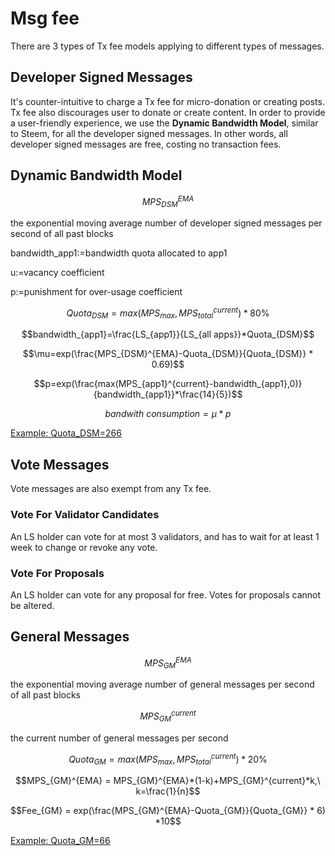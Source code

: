 # Msg fee

There are 3 types of Tx fee models applying to different types of messages.

## Developer Signed Messages

It's counter-intuitive to charge a Tx fee for micro-donation or creating posts. Tx fee also discourages user to donate or create content. In order to provide a user-friendly experience, we use the **Dynamic Bandwidth Model**, similar to Steem, for all the developer signed messages. In other words, all developer signed messages are free, costing no transaction fees.

## Dynamic Bandwidth Model

$$MPS_{DSM}^{EMA}$$

the exponential moving average number of developer signed messages per second of all past blocks

bandwidth_app1:=bandwidth quota allocated to app1

u:=vacancy coefficient

p:=punishment for over-usage coefficient

$$Quota_{DSM} = max(MPS_{max}, MPS_{total}^{current}) * 80\%$$

$$bandwidth_{app1}=\frac{LS_{app1}}{LS_{all apps}}*Quota_{DSM}$$

$$\mu=exp(\frac{MPS_{DSM}^{EMA}-Quota_{DSM}}{Quota_{DSM}} * 0.69)$$

$$p=exp(\frac{max(MPS_{app1}^{current}-bandwidth_{app1},0)}{bandwidth_{app1}}*\frac{14}{5})$$

$$bandwith\ consumption = \mu*p$$

[Example: Quota_DSM=266](./Example-Quota_DSM-266-8da5a80c-261c-4341-a88f-730bc6b676b3.csv)

## Vote Messages

Vote messages are also exempt from any Tx fee.

### Vote For Validator Candidates

An LS holder can vote for at most 3 validators, and has to wait for at least 1 week to change or revoke any vote.

### Vote For Proposals

An LS holder can vote for any proposal for free. Votes for proposals cannot be altered.

## General Messages

$$MPS_{GM}^{EMA}$$

the exponential moving average number of general messages per second of all past blocks

$$MPS_{GM}^{current}$$

the current number of general messages per second

$$Quota_{GM} = max(MPS_{max}, MPS_{total}^{current}) * 20\%$$

$$MPS_{GM}^{EMA} = MPS_{GM}^{EMA}*(1-k)+MPS_{GM}^{current}*k,\ k=\frac{1}{n}$$

$$Fee_{GM} = exp(\frac{MPS_{GM}^{EMA}-Quota_{GM}}{Quota_{GM}} * 6) *10$$

[Example: Quota_GM=66](./Example-Quota_GM-66-7676d1d3-9d3e-40d1-8f7f-95aba173897c.csv)
